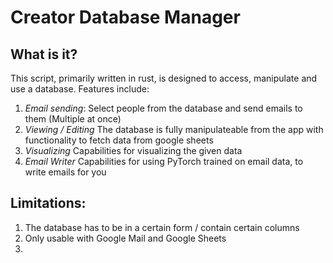 # Creator Database Manager

## What is it?
This script, primarily written in rust, is designed to access, manipulate and use a database.
Features include:
1. *Email sending*: Select people from the database and send emails to them (Multiple at once)
2. *Viewing / Editing* The database is fully manipulateable from the app with functionality to fetch data from google sheets
3. *Visualizing* Capabilities for visualizing the given data 
4. *Email Writer* Capabilities for using PyTorch trained on email data, to write emails for you

## Limitations:
1. The database has to be in a certain form / contain certain columns
2. Only usable with Google Mail and Google Sheets
3. 